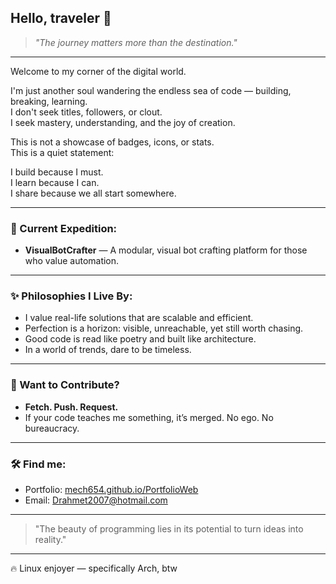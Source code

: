 ## Hello, traveler 👋

> *"The journey matters more than the destination."*

---

Welcome to my corner of the digital world.

I'm just another soul wandering the endless sea of code — building, breaking, learning.  
I don't seek titles, followers, or clout.  
I seek mastery, understanding, and the joy of creation.

This is not a showcase of badges, icons, or stats.  
This is a quiet statement:

I build because I must.  
I learn because I can.  
I share because we all start somewhere.

---

### 🌌 Current Expedition:

- **VisualBotCrafter** — A modular, visual bot crafting platform for those who value automation.

---

### ✨ Philosophies I Live By:

- I value real-life solutions that are scalable and efficient.
- Perfection is a horizon: visible, unreachable, yet still worth chasing.
- Good code is read like poetry and built like architecture.
- In a world of trends, dare to be timeless.

---

### 📜 Want to Contribute?

- **Fetch. Push. Request.**
- If your code teaches me something, it’s merged. No ego. No bureaucracy.

---

### 🛠 Find me:

- Portfolio: [mech654.github.io/PortfolioWeb](https://mech654.github.io/PortfolioWeb/)
- Email: Drahmet2007@hotmail.com

---

> "The beauty of programming lies in its potential to turn ideas into reality."

---

🔥 Linux enjoyer — specifically Arch, btw
